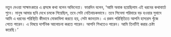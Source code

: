 নতুন দেওয়া সাক্ষাৎকারে এ প্রসঙ্গে কথা বলেন অভিনেতা। ফারদিন বলেন, ‘আমি অবাক হয়েছিলাম এই ধরনের কথাবার্তা শুনে। মানুষ আমার ছবি দেখে চমকে গিয়েছিল, তবে সেটা নেতিবাচকভাবে। তবে সিনেমা পরিবারে বড় হওয়ার সুবাদে আমি এ ধরনের পরিস্থিতি কীভাবে মোকাবিলা করতে হয়, সেটা জানতাম। এ রকম পরিস্থিতিতে আপনি হাস্যরস খুঁজে পেতে পারেন। এ বিষয়ে দার্শনিক আলোচনা করতে পারেন। আপনি শিখতেও পারেন। আমি তিনটিই করার চেষ্টা করেছি।’
